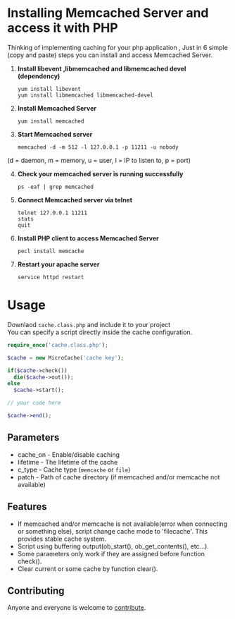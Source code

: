 # Installing Memcached Server and access it with PHP
Thinking of implementing caching for your php application , Just in 6 simple (copy and paste) steps you can install and access Memcached Server.

1. **Install libevent ,libmemcached and libmemcached devel (dependency)**  

	```console
	yum install libevent
	yum install libmemcached libmemcached-devel
	```

2. **Install Memcached Server**

	```console
	yum install memcached
	```

3. **Start Memcached server**

	```console
	memcached -d -m 512 -l 127.0.0.1 -p 11211 -u nobody
	```
(d = daemon, m = memory, u = user, l = IP to listen to, p = port)

4. **Check your memcached server is running successfully**

	```console
	ps -eaf | grep memcached
	```

4. **Connect Memcached server via telnet**

	```console
	telnet 127.0.0.1 11211
	stats
	quit
	```

5. **Install PHP client to access Memcached Server**

	```console
	pecl install memcache
	```

6. **Restart your apache server**

	```console
	service httpd restart
	```

# Usage
Downlaod `cache.class.php` and include it to your project  
You can specify a script directly inside the cache configuration.  
  
```php
require_once('cache.class.php');

$cache = new MicroCache('cache key');

if($cache->check())
  die($cache->out());
else
  $cache->start();

// your code here

$cache->end();
```

## Parameters
* cache_on - Enable/disable caching
* lifetime - The lifetime of the cache
* c_type - Cache type (`memcache` or `file`)
* patch - Path of cache directory (if memcached and/or memcache not available)


## Features
* If memcached and/or memcache is not available(error when connecting or something else), script change cache mode to 'filecache'. This provides stable cache system.
* Script using buffering output(ob_start(), ob_get_contents(), etc...).
* Some parameters only work if they are assigned before function check().
* Clear current or some cache by function clear().

## Contributing

Anyone and everyone is welcome to
[contribute](/NazarkinRoman/PHP-Fast-cache/blob/master/CONTRIBUTING.md).